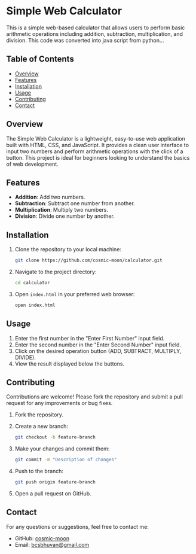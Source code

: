 # Simple Web Calculator

This is a simple web-based calculator that allows users to perform basic arithmetic operations including addition, subtraction, multiplication, and division. This code was converted into java script from python...

## Table of Contents
- [Overview](#overview)
- [Features](#features)
- [Installation](#installation)
- [Usage](#usage)
- [Contributing](#contributing)
- [Contact](#contact)

## Overview

The Simple Web Calculator is a lightweight, easy-to-use web application built with HTML, CSS, and JavaScript. It provides a clean user interface to input two numbers and perform arithmetic operations with the click of a button. This project is ideal for beginners looking to understand the basics of web development.

## Features

- **Addition**: Add two numbers.
- **Subtraction**: Subtract one number from another.
- **Multiplication**: Multiply two numbers.
- **Division**: Divide one number by another.

## Installation

1. Clone the repository to your local machine:

    ```bash
    git clone https://github.com/cosmic-moon/calculator.git
    ```

2. Navigate to the project directory:

    ```bash
    cd calculator
    ```

3. Open `index.html` in your preferred web browser:

    ```bash
    open index.html
    ```

## Usage

1. Enter the first number in the "Enter First Number" input field.
2. Enter the second number in the "Enter Second Number" input field.
3. Click on the desired operation button (ADD, SUBTRACT, MULTIPLY, DIVIDE).
4. View the result displayed below the buttons.

## Contributing

Contributions are welcome! Please fork the repository and submit a pull request for any improvements or bug fixes.

1. Fork the repository.
2. Create a new branch:

    ```bash
    git checkout -b feature-branch
    ```

3. Make your changes and commit them:

    ```bash
    git commit -m "Description of changes"
    ```

4. Push to the branch:

    ```bash
    git push origin feature-branch
    ```

5. Open a pull request on GitHub.


## Contact

For any questions or suggestions, feel free to contact me:

- GitHub: [cosmic-moon](https://github.com/cosmic-moon)
- Email: [bcsbhuvan@gmail.com](bcsbhuvan@gmail.com)

